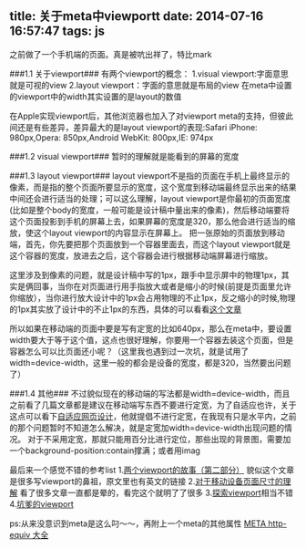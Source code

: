 title: 关于meta中viewportt
date: 2014-07-16 16:57:47
tags: js
---

之前做了一个手机端的页面。真是被吭出祥了，特比mark


<!--more-->

###1.1 关于viewport###
有两个viewport的概念：
1.visual viewport:字面意思就是可视的view
2.layout viewport：字面的意思就是布局的view
在meta中设置的viewport中的width其实设置的是layout的数值

在Apple实现viewport后，其他浏览器也加入了对viewport meta的支持，但彼此间还是有些差异，差异最大的是layout viewport的表现:Safari iPhone: 980px,Opera: 850px,Android WebKit: 800px,IE: 974px

###1.2 visual viewport###
暂时的理解就是能看到的屏幕的宽度

###1.3 layout viewport###
layout viewport不是指的页面在手机上最终显示的像素，而是指的整个页面所要显示的宽度，这个宽度到移动端最终显示出来的结果中间还会进行适当的处理；可以这么理解，layout viewport是你最初的页面宽度(比如是整个body的宽度，一般可能是设计稿中量出来的像素)，然后移动端要将这个页面投影到手机的屏幕上去，如果屏幕的宽度是320，那么他会进行适当的缩放，使这个layout viewport的内容显示在屏幕上。
把一张原始的页面放到移动端，首先，你先要把那个页面放到一个容器里面去，而这个layout viewport就是这个容器的宽度，放进去之后，这个容器会进行根据移动端屏幕进行缩放。

这里涉及到像素的问题，就是设计稿中写的1px，跟手中显示屏中的物理1px，其实是俩回事，当你在对页面进行用手指放大或者是缩小的时候(前提是页面里允许你缩放），当你进行放大设计中的1px会占用物理的不止1px，反之缩小的时候,物理的1px其实放了设计中的不止1px的东西，具体的可以看看[这个文章][1]

所以如果在移动端的页面中要是写有定宽的比如640px，那么在meta中，要设置width要大于等于这个值，这点也很好理解，你要用一个容器去装这个页面，但是容器怎么可以比页面还小呢？（这里我也遇到过一次坑，就是试用了width=device-width，这里一般的都会是设备的宽度，都是320，当然要出问题了）

###1.4 其他###
不过貌似现在的移动端的写法都是width=device-width，而且之前看了几篇文章都是建议在移动端写东西不要进行定宽，为了自适应也许，关于这点可以看下[自适应网页设计][2]，他就提倡不进行定宽，在我现有只是水平内，之前的那个问题暂时不知道怎么解决，就是定宽加width=device-width出现问题的情况。
对于不采用定宽，那就只能用百分比进行定位，那些出现的背景图，需要加一个background-position:contain撑满；或者用imag

最后来一个感觉不错的参考list
1.[两个viewport的故事（第二部分）][3] 貌似这个文章是很多写viewport的鼻祖，原文里也有英文的链接
2.[对于移动设备页面尺寸的理解][4] 看了很多文章一直都是晕的，看完这个就明了了很多
3.[探索viewport][5]相当不错
4.[坑爹的viewport][6]


ps:从来没意识到meta是这么叼～～，再附上一个meta的其他属性
[META http-equiv 大全][7]

[1]:http://www.w3cplus.com/css/A-pixel-is-not-a-pixel-is-not-a-pixel.html
[2]:http://www.ruanyifeng.com/blog/2012/05/responsive_web_design.html
[3]:http://weizhifeng.net/viewports2.html
[4]:http://blog.segmentfault.com/fishenal/1190000000495454?page=1
[5]:http://librajt.github.io/2013/03/18/how-web-pages-show-on-mobile/
[6]:http://hax.iteye.com/blog/978184
[7]:http://www.cnblogs.com/jerryshi/archive/2008/10/14/1310611.html